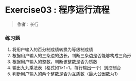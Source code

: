 # Exercise03 : 程序运行流程
> **作者**：长行

### 练习题
1. 将用户输入的百分制成绩转换为等级制成绩
2. 根据用户输入的三条边的边长，判断三条边是否能够构成三角形
3. 根据用户输入的整数，判断该整数是否为质数
4. 输出九九乘法表（格式如1×1=1，每行输出一个）到控制台
5. 判断用户输入的两个整数是否为互质数（最大公因数为1）